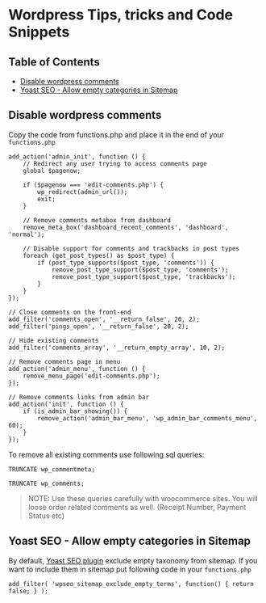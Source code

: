 # Wordpress Tips, tricks and Code Snippets


## Table of Contents

- [Disable wordpress comments](#disable-wordpress-comments)
- [Yoast SEO - Allow empty categories in Sitemap](#yoast-seo---allow-empty-categories-in-sitemap)

## Disable wordpress comments

Copy the code from functions.php and place it in the end of your `functions.php`

```
add_action('admin_init', function () {
    // Redirect any user trying to access comments page
    global $pagenow;
    
    if ($pagenow === 'edit-comments.php') {
        wp_redirect(admin_url());
        exit;
    }

    // Remove comments metabox from dashboard
    remove_meta_box('dashboard_recent_comments', 'dashboard', 'normal');

    // Disable support for comments and trackbacks in post types
    foreach (get_post_types() as $post_type) {
        if (post_type_supports($post_type, 'comments')) {
            remove_post_type_support($post_type, 'comments');
            remove_post_type_support($post_type, 'trackbacks');
        }
    }
});

// Close comments on the front-end
add_filter('comments_open', '__return_false', 20, 2);
add_filter('pings_open', '__return_false', 20, 2);

// Hide existing comments
add_filter('comments_array', '__return_empty_array', 10, 2);

// Remove comments page in menu
add_action('admin_menu', function () {
    remove_menu_page('edit-comments.php');
});

// Remove comments links from admin bar
add_action('init', function () {
    if (is_admin_bar_showing()) {
        remove_action('admin_bar_menu', 'wp_admin_bar_comments_menu', 60);
    }
});
```

To remove all existing comments use following sql queries:

```
TRUNCATE wp_commentmeta;

TRUNCATE wp_comments;
``` 

>NOTE: Use these queries carefully with woocommerce sites. You will loose order related comments as well. (Receipt Number, Payment Status etc)


## Yoast SEO - Allow empty categories in Sitemap

By default, [Yoast SEO plugin](https://en-au.wordpress.org/plugins/wordpress-seo/) exclude empty taxonomy from sitemap. If you want to include them in sitemap put following code in your `functions.php`


```
add_filter( 'wpseo_sitemap_exclude_empty_terms', function() { return false; } ); 
```

